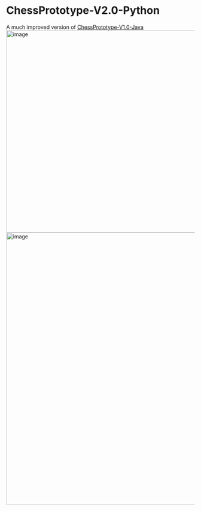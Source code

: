 # ChessPrototype-V2.0-Python
A much improved version of [ChessPrototype-V1.0-Java](https://github.com/leonlolleonlol/ChessPrototype-V1.0-Java)
<img width="959" height="539" alt="image" src="https://github.com/user-attachments/assets/32559c7b-c66f-4b7f-9bd7-366121867bda" />
<img width="959" height="725" alt="image" src="https://github.com/user-attachments/assets/fa8f96c4-b01c-4d91-ae2b-b588d70c789d" />
